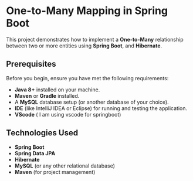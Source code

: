 # One-to-Many Mapping in Spring Boot

This project demonstrates how to implement a **One-to-Many** relationship between two or more entities using **Spring Boot**, and **Hibernate**.

## Prerequisites

Before you begin, ensure you have met the following requirements:
- **Java 8+** installed on your machine.
- **Maven** or **Gradle** installed.
- A **MySQL** database setup (or another database of your choice).
- **IDE** (like IntelliJ IDEA or Eclipse) for running and testing the application.
- **VScode** ( I am using vscode for springboot)

## Technologies Used

- **Spring Boot**
- **Spring Data JPA**
- **Hibernate**
- **MySQL** (or any other relational database)
- **Maven** (for project management)


